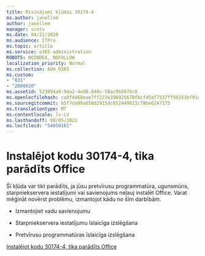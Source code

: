 ```yaml
---
title: Risinājumi kļūdai 30174-4
ms.author: janellem
author: janellem
manager: scotv
ms.date: 04/21/2020
ms.audience: ITPro
ms.topic: article
ms.service: o365-administration
ROBOTS: NOINDEX, NOFOLLOW
localization_priority: Normal
ms.collection: Adm_O365
ms.custom:
- "831"
- "2000020"
ms.assetid: 523894a9-94a2-4ed8-848c-58ac9b597bc8
ms.openlocfilehash: ca8f4d68eae7ff223e396925678fbcfd5af7537ff50153bf91d35ed04b41b554
ms.sourcegitcommit: b5f7da89a650d2915dc652449623c78be6247175
ms.translationtype: MT
ms.contentlocale: lv-LV
ms.lasthandoff: 08/05/2021
ms.locfileid: "54050161"
---
```

# <a name="error-code-30174-4-when-installing-office"></a>Instalējot kodu 30174-4, tika parādīts Office

Šī kļūda var tikt parādīts, ja jūsu pretvīrusu programmatūra, ugunsmūris, starpniekservera iestatījumi vai savienojums neļauj instalēt Office. Varat mēģināt novērst problēmu, izmantojot kādu no šīm darbībām.
  
- Izmantojiet vadu savienojumu

- Starpniekservera iestatījumu īslaicīga izslēgšana

- Pretvīrusu programmatūras īslaicīga izslēgšana

[Instalējot kodu 30174-4, tika parādīts Office](https://support.office.com/article/5d5551db-266f-47b3-93fc-d51c2e8f4c0b?wt.mc_id=Alchemy_ClientDIA)
  